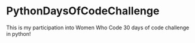 # PythonDaysOfCodeChallenge
This is my participation into Women Who Code 30 days of code challenge in python!
